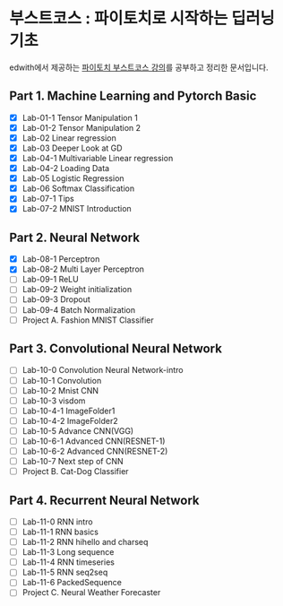 # 부스트코스 : 파이토치로 시작하는 딥러닝 기초

edwith에서 제공하는 [파이토치 부스트코스 강의](https://www.edwith.org/boostcourse-dl-pytorch)를 공부하고 정리한 문서입니다.

## Part 1. Machine Learning and Pytorch Basic

- [x] Lab-01-1 Tensor Manipulation 1
- [x] Lab-01-2 Tensor Manipulation 2
- [x] Lab-02 Linear regression
- [x] Lab-03 Deeper Look at GD
- [x] Lab-04-1 Multivariable Linear regression
- [x] Lab-04-2 Loading Data
- [x] Lab-05 Logistic Regression
- [x] Lab-06 Softmax Classification
- [x] Lab-07-1 Tips
- [x] Lab-07-2 MNIST Introduction

## Part 2. Neural Network

- [x] Lab-08-1 Perceptron
- [x] Lab-08-2 Multi Layer Perceptron
- [ ] Lab-09-1 ReLU
- [ ] Lab-09-2 Weight initialization
- [ ] Lab-09-3 Dropout
- [ ] Lab-09-4 Batch Normalization
- [ ] Project A. Fashion MNIST Classifier

## Part 3. Convolutional Neural Network

- [ ] Lab-10-0 Convolution Neural Network-intro
- [ ] Lab-10-1 Convolution
- [ ] Lab-10-2 Mnist CNN
- [ ] Lab-10-3 visdom
- [ ] Lab-10-4-1 ImageFolder1
- [ ] Lab-10-4-2 ImageFolder2
- [ ] Lab-10-5 Advance CNN(VGG)
- [ ] Lab-10-6-1 Advanced CNN(RESNET-1)
- [ ] Lab-10-6-2 Advanced CNN(RESNET-2)
- [ ] Lab-10-7 Next step of CNN
- [ ] Project B. Cat-Dog Classifier

## Part 4. Recurrent Neural Network

- [ ] Lab-11-0 RNN intro
- [ ] Lab-11-1 RNN basics
- [ ] Lab-11-2 RNN hihello and charseq
- [ ] Lab-11-3 Long sequence
- [ ] Lab-11-4 RNN timeseries
- [ ] Lab-11-5 RNN seq2seq
- [ ] Lab-11-6 PackedSequence
- [ ] Project C. Neural Weather Forecaster
